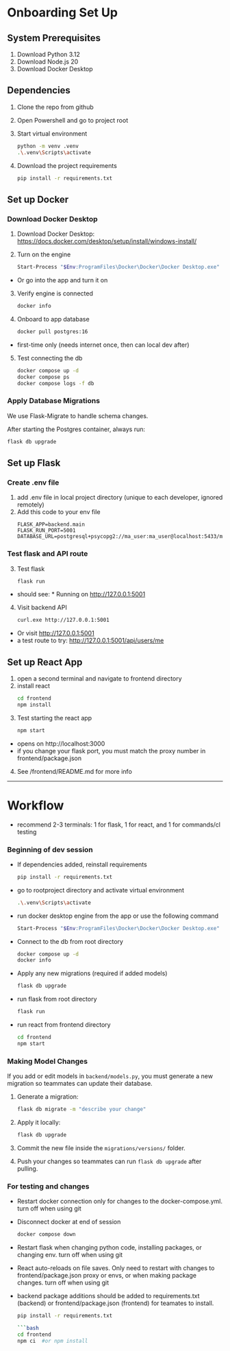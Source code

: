 # Onboarding Set Up
## System Prerequisites
1. Download Python 3.12
2. Download Node.js 20
3. Download Docker Desktop

## Dependencies
1. Clone the repo from github

2. Open Powershell and go to project root

3. Start virtual environment
    ```bash
    python -m venv .venv 
    .\.venv\Scripts\activate 

4. Download the project requirements
    ```bash
    pip install -r requirements.txt 

## Set up Docker

### Download Docker Desktop
1. Download Docker Desktop: https://docs.docker.com/desktop/setup/install/windows-install/

2. Turn on the engine
    ```bash
    Start-Process "$Env:ProgramFiles\Docker\Docker\Docker Desktop.exe"
- Or go into the app and turn it on
    
3. Verify engine is connected
    ```bash
    docker info

4. Onboard to app database
    ```bash
    docker pull postgres:16      
- first-time only (needs internet once, then can local dev after)
    
5. Test connecting the db
    ```bash
    docker compose up -d
    docker compose ps
    docker compose logs -f db

### Apply Database Migrations
We use Flask-Migrate to handle schema changes.  

After starting the Postgres container, always run:
```bash
flask db upgrade
```


## Set up Flask
### Create .env file
1. add .env file in local project directory (unique to each developer, ignored remotely)
2. Add this code to your env file
    ```env
    FLASK_APP=backend.main
    FLASK_RUN_PORT=5001
    DATABASE_URL=postgresql+psycopg2://ma_user:ma_user@localhost:5433/med_assist_db

### Test flask and API route 
3. Test flask
    ```bash
    flask run
- should see: * Running on http://127.0.0.1:5001

4. Visit backend API
    ``` bash
    curl.exe http://127.0.0.1:5001
- Or visit http://127.0.0.1:5001
- a test route to try: http://127.0.0.1:5001/api/users/me


## Set up React App
1. open a second terminal and navigate to frontend directory
2. install react
    ```bash
    cd frontend
    npm install

3. Test starting the react app
    ```bash
    npm start
- opens on http://localhost:3000
- if you change your flask port, you must match the proxy number in frontend/package.json

4. See /frontend/README.md for more info
---



# Workflow

- recommend 2-3 terminals: 1 for flask, 1 for react, and 1 for commands/cl testing

### Beginning of dev session
- If dependencies added, reinstall requirements
    ```bash
    pip install -r requirements.txt

- go to rootproject directory and activate virtual environment
    ```bash
    .\.venv\Scripts\activate 

- run docker desktop engine from the app or use the following command
    ```bash
    Start-Process "$Env:ProgramFiles\Docker\Docker\Docker Desktop.exe"

- Connect to the db from root directory
    ```bash
    docker compose up -d
    docker info

- Apply any new migrations (required if added models)
    ```bash
    flask db upgrade

- run flask from root directory
    ```bash
    flask run

- run react from frontend directory
    ```bash
    cd frontend
    npm start

### Making Model Changes
If you add or edit models in `backend/models.py`, you must generate a new migration so teammates can update their database.

1. Generate a migration:
    ```bash
    flask db migrate -m "describe your change"
    ```

2. Apply it locally:
    ```bash
    flask db upgrade
    ```

3. Commit the new file inside the `migrations/versions/` folder.  
4. Push your changes so teammates can run `flask db upgrade` after pulling.


### For testing and changes
 - Restart docker connection only for changes to the docker-compose.yml. turn off when using git
 - Disconnect docker at end of session
    ```bash
    docker compose down

- Restart flask when changing python code, installing packages, or changing env. turn off when using git

- React auto-reloads on file saves. Only need to restart with changes to frontend/package.json proxy or envs, or when making package changes. turn off when using git

- backend package additions should be added to requirements.txt (backend) or frontend/package.json (frontend) for teamates to install.
    ```bash
    pip install -r requirements.txt

    ```bash
    cd frontend
    npm ci  #or npm install
